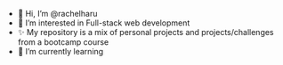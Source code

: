 - 👋 Hi, I’m @rachelharu
- 👀 I’m interested in Full-stack web development
- ✨ My repository is a mix of personal projects and projects/challenges from a bootcamp course
- 🌱 I’m currently learning 


<!---
rachelharu/rachelharu is a ✨ special ✨ repository because its `README.md` (this file) appears on your GitHub profile.
You can click the Preview link to take a look at your changes.
--->
